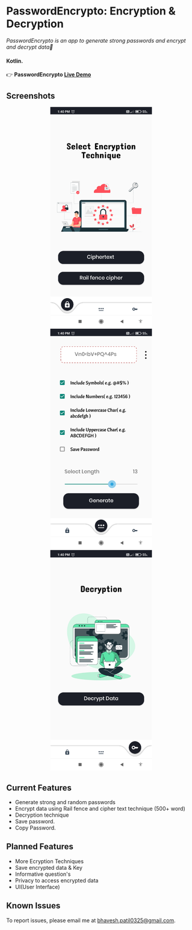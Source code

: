 # PasswordEncrypto: Encryption & Decryption
*PasswordEncrypto is an app to generate strong passwords and encrypt and decrypt data🔐*

#### Kotlin.

👉 **PasswordEncrypto [Live Demo](https://drive.google.com/file/d/1qAlpMrBvLy5wscenA6TwTRiVgF0OzKyV/view?usp=sharing)**

 Screenshots
---
<p align="center">
  <img src="https://github.com/bhaveshppatil/PasswordEncrypto/blob/master/app/src/Password%20Encrypto/Screenshot_4.jpg" width="270" alt="List/Home Screen">
  <img src="https://github.com/bhaveshppatil/PasswordEncrypto/blob/master/app/src/Password%20Encrypto/Screenshot_2.jpg" width="270" alt="List/Home Screen">
  <img src="https://github.com/bhaveshppatil/PasswordEncrypto/blob/master/app/src/Password%20Encrypto/Screenshot_3.jpg" width="270" alt="List/Home Screen">
</p>


Current Features
---
* Generate strong and random passwords
* Encrypt data using Rail fence and cipher text technique (500+ word)
* Decryption technique
* Save password.
* Copy Password.


Planned Features
---
* More Ecryption Techniques
* Save encrypted data & Key
* Informative question's
* Privacy to access encrypted data
* UI(User Interface)


Known Issues
---
To report issues, please email me at bhavesh.patil0325@gmail.com.

